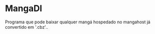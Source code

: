 # MangaDl
 Programa que pode baixar qualquer mangá hospedado no mangahost já convertido em '.cbz'..
